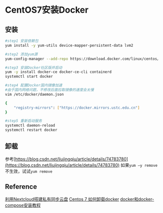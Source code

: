 # CentOS7安装Docker

## 安装
~~~bash
#step1 安装依赖包
yum install -y yum-utils device-mapper-persistent-data lvm2 

#step2 添加yum源
yum-config-manager --add-repo https://download.docker.com/linux/centos/docker-ce.repo

#step3 安装Docker社区版并启动
yum -y install docker-ce docker-ce-cli containerd 
systemctl start docker

#step4 配置Docker国内镜像加速
#由于国内网络问题，不修改后面拉取镜像的速度会太慢
vim /etc/docker/daemon.json 

{
    "registry-mirrors": ["https://docker.mirrors.ustc.edu.cn"]
}

#step5 重新启动服务
systemctl daemon-reload
systemctl restart docker 
~~~

## 卸载
参考[https://blog.csdn.net/liujingqiu/article/details/74783780](https://blog.csdn.net/liujingqiu/article/details/74783780)
如果`yum –y remove`不生效，试试`yum remove`

## Reference
[利用Nextcloud搭建私有同步云盘](https://zhuanlan.zhihu.com/p/62987726)
[Centos 7 如何卸载docker](https://blog.csdn.net/liujingqiu/article/details/74783780)
[docker和docker-compose安装教程](https://www.kowen.cn/2017/10/23/docker%E5%92%8Cdocker-compose%E5%AE%89%E8%A3%85/ "docker和docker-compose安装教程")


